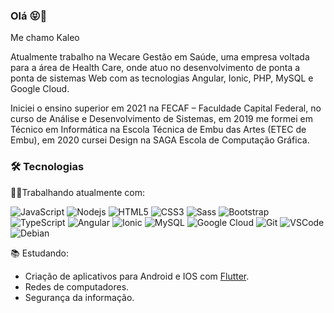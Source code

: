 ### Olá 😝🤘

Me chamo Kaleo

Atualmente trabalho na Wecare Gestão em Saúde, uma empresa voltada para a área de Health Care, onde atuo no desenvolvimento de ponta a ponta de sistemas Web com as tecnologias Angular, Ionic, PHP, MySQL e Google Cloud.

Iniciei o ensino superior em 2021 na FECAF – Faculdade Capital Federal, no curso de Análise e Desenvolvimento de Sistemas, em 2019 me formei em Técnico em Informática na Escola Técnica de Embu das Artes (ETEC de Embu), em 2020 cursei Design na SAGA Escola de Computação Gráfica.

### 🛠️ Tecnologias 

👨‍💻Trabalhando atualmente com:

![JavaScript](https://img.shields.io/badge/-JavaScript-black?style=flat-square&logo=javascript)
![Nodejs](https://img.shields.io/badge/-Nodejs-339933?style=flat-square&logo=Node.js&logoColor=white)
![HTML5](https://img.shields.io/badge/-HTML5-E34F26?style=flat-square&logo=html5&logoColor=white)
![CSS3](https://img.shields.io/badge/-CSS3-1572B6?style=flat-square&logo=css3)
![Sass](https://img.shields.io/badge/-Sass-CC6699?style=flat-square&logo=sass&logoColor=white)
![Bootstrap](https://img.shields.io/badge/-Bootstrap-563D7C?style=flat-square&logo=bootstrap)
![TypeScript](https://img.shields.io/badge/-TypeScript-007ACC?style=flat-square&logo=typescript)
![Angular](https://img.shields.io/badge/-Angular-DD0031?style=flat-square&logo=angular)
![Ionic](https://img.shields.io/badge/-Ionic-3880FF?style=flat-square&logo=ionic&logoColor=white)
![MySQL](https://img.shields.io/badge/-MySQL-4479A1?style=flat-square&logo=mysql&logoColor=white)
![Google Cloud](https://img.shields.io/badge/Google%20Cloud-4285F4?style=flat-square&logo=google-cloud&logoColor=white)
![Git](https://img.shields.io/badge/-Git-black?style=flat-square&logo=git)
![VSCode](https://img.shields.io/badge/-VSCode-007ACC?style=flat-square&logo=visual-studio-code&logoColor=white)
![Debian](https://img.shields.io/badge/-Debian%20GNU/Linux-gray?style=flat-square&logo=debian&logoColor=red)

📚 Estudando:

* Criação de aplicativos para Android e IOS com [Flutter](https://flutter.dev/).<br>
* Redes de computadores.<br>
* Segurança da informação.

<!--
**Kaleo-Stark/Kaleo-Stark** is a ✨ _special_ ✨ repository because its `README.md` (this file) appears on your GitHub profile.

Here are some ideas to get you started:

- 🔭 I’m currently working on ...
- 🌱 I’m currently learning ...
- 👯 I’m looking to collaborate on ...
- 🤔 I’m looking for help with ...
- 💬 Ask me about ...
- 📫 How to reach me: ...
- 😄 Pronouns: ...
- ⚡ Fun fact: ...
-->

